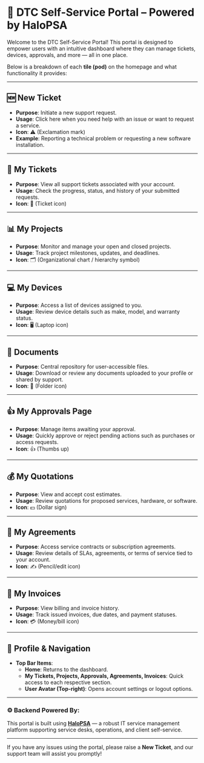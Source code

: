 # 🧭 DTC Self-Service Portal – Powered by HaloPSA

Welcome to the DTC Self-Service Portal! This portal is designed to empower users with an intuitive dashboard where they can manage tickets, devices, approvals, and more — all in one place.

Below is a breakdown of each **tile (pod)** on the homepage and what functionality it provides:

---

## 🆕 New Ticket
- **Purpose**: Initiate a new support request.
- **Usage**: Click here when you need help with an issue or want to request a service.
- **Icon**: ⚠️ (Exclamation mark)
- **Example**: Reporting a technical problem or requesting a new software installation.

---

## 🎫 My Tickets
- **Purpose**: View all support tickets associated with your account.
- **Usage**: Check the progress, status, and history of your submitted requests.
- **Icon**: 📝 (Ticket icon)

---

## 📊 My Projects
- **Purpose**: Monitor and manage your open and closed projects.
- **Usage**: Track project milestones, updates, and deadlines.
- **Icon**: 🗂️ (Organizational chart / hierarchy symbol)

---

## 💻 My Devices
- **Purpose**: Access a list of devices assigned to you.
- **Usage**: Review device details such as make, model, and warranty status.
- **Icon**: 🖥️ (Laptop icon)

---

## 📂 Documents
- **Purpose**: Central repository for user-accessible files.
- **Usage**: Download or review any documents uploaded to your profile or shared by support.
- **Icon**: 📁 (Folder icon)

---

## 👍 My Approvals Page
- **Purpose**: Manage items awaiting your approval.
- **Usage**: Quickly approve or reject pending actions such as purchases or access requests.
- **Icon**: 👍 (Thumbs up)

---

## 💰 My Quotations
- **Purpose**: View and accept cost estimates.
- **Usage**: Review quotations for proposed services, hardware, or software.
- **Icon**: 💵 (Dollar sign)

---

## 📝 My Agreements
- **Purpose**: Access service contracts or subscription agreements.
- **Usage**: Review details of SLAs, agreements, or terms of service tied to your account.
- **Icon**: ✍️ (Pencil/edit icon)

---

## 🧾 My Invoices
- **Purpose**: View billing and invoice history.
- **Usage**: Track issued invoices, due dates, and payment statuses.
- **Icon**: 💳 (Money/bill icon)

---

## 👤 Profile & Navigation
- **Top Bar Items**:
  - **Home**: Returns to the dashboard.
  - **My Tickets, Projects, Approvals, Agreements, Invoices**: Quick access to each respective section.
  - **User Avatar (Top-right)**: Opens account settings or logout options.

---

### ⚙️ Backend Powered By:
This portal is built using **[HaloPSA](https://halopsa.com/)** — a robust IT service management platform supporting service desks, operations, and client self-service.

---

If you have any issues using the portal, please raise a **New Ticket**, and our support team will assist you promptly!

